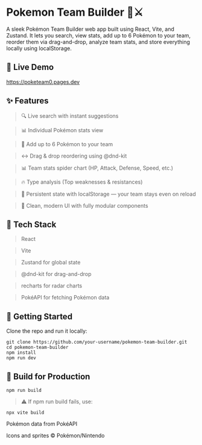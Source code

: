 # Pokemon Team Builder 🧠⚔️

A sleek Pokémon Team Builder web app built using React, Vite, and Zustand. It lets you search, view stats, add up to 6 Pokémon to your team, reorder them via drag-and-drop, analyze team stats, and store everything locally using localStorage.

## 🔗 Live Demo

https://poketeam0.pages.dev

## ✨ Features

> 🔍 Live search with instant suggestions

> 📊 Individual Pokémon stats view

> 👥 Add up to 6 Pokémon to your team

> ↔️ Drag & drop reordering using @dnd-kit

> 📊 Team stats spider chart (HP, Attack, Defense, Speed, etc.)

> 🔥 Type analysis (Top weaknesses & resistances)

> 📂 Persistent state with localStorage — your team stays even on reload

> 🎨 Clean, modern UI with fully modular components


## 💠 Tech Stack

> React

> Vite

> Zustand for global state

> @dnd-kit for drag-and-drop

> recharts for radar charts

> PokéAPI for fetching Pokémon data


## 🚀 Getting Started

Clone the repo and run it locally:

```
git clone https://github.com/your-username/pokemon-team-builder.git
cd pokemon-team-builder
npm install
npm run dev
```

## 📆 Build for Production

```npm run build```

> ⚠️ If npm run build fails, use:



```npx vite build```


Pokémon data from PokéAPI

Icons and sprites © Pokémon/Nintendo


